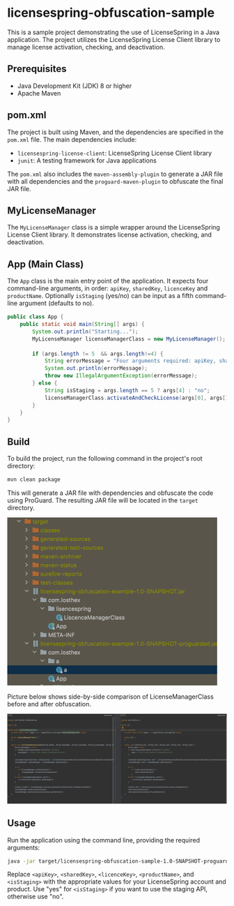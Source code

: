 # licensespring-obfuscation-sample

This is a sample project demonstrating the use of LicenseSpring in a Java application. The project utilizes the LicenseSpring License Client library to manage license activation, checking, and deactivation.

## Prerequisites

- Java Development Kit (JDK) 8 or higher
- Apache Maven

## pom.xml

The project is built using Maven, and the dependencies are specified in the `pom.xml` file. The main dependencies include:

- `licensespring-license-client`: LicenseSpring License Client library
- `junit`: A testing framework for Java applications

The `pom.xml` also includes the `maven-assembly-plugin` to generate a JAR file with all dependencies and the `proguard-maven-plugin` to obfuscate the final JAR file.


## MyLicenseManager

The `MyLicenseManager` class is a simple wrapper around the LicenseSpring License Client library. It demonstrates license activation, checking, and deactivation.


## App (Main Class)

The `App` class is the main entry point of the application. It expects four command-line arguments, in order: `apiKey`, `sharedKey`, `licenceKey` and `productName`. Optionally `isStaging` (yes/no) can be input as a fifth command-line argument (defaults to no).

```java
public class App {
    public static void main(String[] args) {
        System.out.println("Starting...");
        MyLicenseManager licenseManagerClass = new MyLicenseManager();

        if (args.length != 5  && args.length!=4) {
            String errorMessage = "Four arguments required: apiKey, sharedKey, licenceKey, productName and optional isStaging(yes/no) variable";
            System.out.println(errorMessage);
            throw new IllegalArgumentException(errorMessage);
        } else {
            String isStaging = args.length == 5 ? args[4] : "no";
            licenseManagerClass.activateAndCheckLicense(args[0], args[1], args[2], args[3], isStaging);
        }
    }
}
```

## Build

To build the project, run the following command in the project's root directory:

```sh
mvn clean package
```

This will generate a JAR file with dependencies and obfuscate the code using ProGuard. The resulting JAR file will be located in the `target` directory.

![img.png](example/jar_location.png)

Picture below shows side-by-side comparison of LicenseManagerClass before and after obfuscation.

![img_1.png](example/licenseManagerClassComparison.png)

## Usage

Run the application using the command line, providing the required arguments:

```sh
java -jar target/licensespring-obfuscation-sample-1.0-SNAPSHOT-proguarded.jar <apiKey> <sharedKey> <licenceKey> <productName> <isStaging>
```

Replace `<apiKey>`, `<sharedKey>`, `<licenceKey>`, `<productName>`, and `<isStaging>` with the appropriate values for your LicenseSpring account and product. Use "yes" for `<isStaging>` if you want to use the staging API, otherwise use "no".
```
